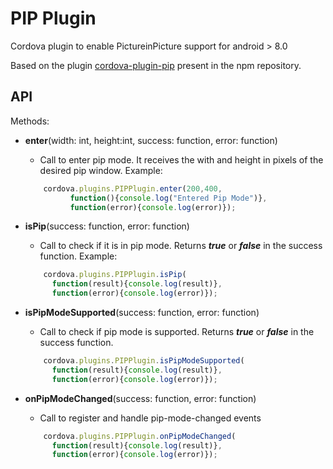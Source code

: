 # PIP Plugin
Cordova plugin to enable PictureinPicture support for android > 8.0

Based on the plugin [cordova-plugin-pip](https://www.npmjs.com/package/cordova-plugin-pip) present in the npm repository. 

## API

Methods:
* **enter**(width: int, height:int, success: function, error: function)
    * Call to enter pip mode. It receives the with and height in pixels of the desired pip window. Example: 
    ```javascript
        cordova.plugins.PIPPlugin.enter(200,400,
              function(){console.log("Entered Pip Mode")},
              function(error){console.log(error)});
    ```
    
* **isPip**(success: function, error: function)
    * Call to check if it is in pip mode. Returns **_true_** or **_false_** in the success function.
    Example: 
    ```javascript
        cordova.plugins.PIPPlugin.isPip(
          function(result){console.log(result)},
          function(error){console.log(error)});
    ```
    
* **isPipModeSupported**(success: function, error: function)
    * Call to check if pip mode is supported. Returns **_true_** or **_false_** in the success function.
    ```javascript
        cordova.plugins.PIPPlugin.isPipModeSupported(
          function(result){console.log(result)},
          function(error){console.log(error)});
    ```
    
* **onPipModeChanged**(success: function, error: function)
    * Call to register and handle pip-mode-changed events
    ```javascript
        cordova.plugins.PIPPlugin.onPipModeChanged(
          function(result){console.log(result)},
          function(error){console.log(error)});
    ```
